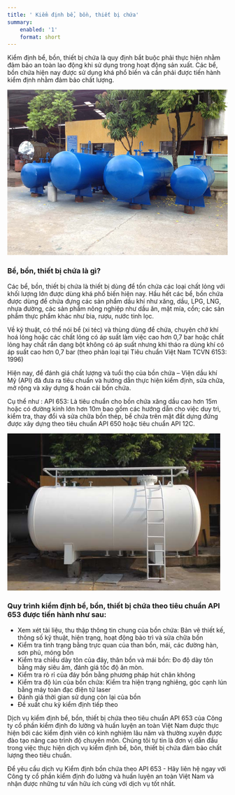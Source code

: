 ```yaml
---
title: ' Kiểm định bể, bồn, thiết bị chứa'
summary:
    enabled: '1'
    format: short
---
```


Kiểm định bể, bồn, thiết bị chứa là quy định bắt buộc phải thực hiện nhằm đảm bảo an toàn lao động khi sử dụng trong hoạt động sản xuất. Các bể, bồn chứa hiện nay được sử dụng khá phổ biến  và cần phải được tiến hành kiểm định nhằm đảm bảo chất lượng.

![kiem dinh be bon chua](kiem-dinh-be-bon-thiet-bi-chua.jpg)

### Bể, bồn, thiết bị chứa là gì?
Các bể, bồn, thiết bị chứa là thiết bị dùng để tồn chứa các loại chất lỏng với khối lượng lớn được dùng khá phổ biến hiện nay. Hầu hết các bể, bồn chứa được dùng để chứa đựng các sản phẩm dầu khí như xăng, dầu, LPG, LNG, nhựa đường, các sản phẩm nông nghiệp như dầu ăn, mật mía, cồn; các sản phẩm thực phẩm khác như bia, rượu, nước tinh lọc.

Về kỹ thuật, có thể nói bể (xi téc) và thùng dùng để chứa, chuyên chở khí hoá lỏng hoặc các chất lỏng có áp suất làm việc cao hơn 0,7 bar hoặc chất lỏng hay chất rắn dạng bột không có áp suất nhưng khi tháo ra dùng khí có áp suất cao hơn 0,7 bar (theo phân loại tại Tiêu chuẩn Việt Nam TCVN 6153: 1996)

Hiện nay, để đánh giá chất lượng và tuổi thọ của bồn chứa – Viện dầu khí Mỹ (API) đã đưa ra tiêu chuẩn và hướng dẫn thực hiện kiểm định, sửa chữa, mở rộng và xây dựng & hoán cải bồn chứa.

Cụ thể như : API 653: Là tiêu chuẩn cho bồn chứa xăng dầu cao hơn 15m hoặc có đường kính lớn hơn 10m bao gồm các hướng dẫn cho việc duy trì, kiểm tra, thay đổi và sửa chữa bồn thép, bể chứa trên mặt đất dựng đứng được xây dựng theo tiêu chuẩn API 650 hoặc tiêu chuẩn API 12C.

![kiem dinh be bon chua 1](kiem-dinh-be-bon-chua.jpg)

### Quy trình kiểm định bể, bồn, thiết bị chứa theo tiêu chuẩn API 653 được tiến hành như sau:

- Xem xét tài liệu, thu thập thông tin chung của bồn chứa: Bản vẽ thiết kế, thông số kỹ thuật, hiện trạng, hoạt động bảo trì và sửa chữa bồn
- Kiểm tra tình trạng bằng trực quan của than bồn, mái, các đường hàn, sơn phủ, móng bồn
- Kiểm tra chiều dày tôn của đáy, thân bồn và mái bồn: Đo độ dày tôn bằng máy siêu âm, đánh giá tốc độ ăn mòn.
- Kiểm tra rò rỉ của đáy bồn bằng phương pháp hút chân không
- Kiểm tra độ lún của bồn chứa: Kiểm tra hiện trạng nghiêng, góc cạnh lún bằng máy toàn đạc điện tử laser
- Đánh giá thời gian sử dụng còn lại của bồn
- Đề xuất chu kỳ kiểm định tiếp theo

Dịch vụ kiểm định bể, bồn, thiết bị chứa theo tiêu chuẩn API 653 của Công ty cổ phần kiểm định đo lường và huấn luyện an toàn Việt Nam được thực hiện bởi các kiểm định viên có kinh nghiệm lâu năm và thường xuyên được đào tạo nâng cao trình độ chuyên môn. Chúng tôi tự tin là đơn vị dẫn đầu trong việc thực hiện dịch vụ kiểm định bể, bôn, thiết bị chứa đảm bảo chất lượng theo tiêu chuẩn.

Để yêu cầu dịch vụ Kiểm định bồn chứa theo API 653 - Hãy liên hệ ngay với Công ty cổ phần kiểm định đo lường và huấn luyện an toàn Việt Nam và nhận được những tư vấn hữu ích cùng với dịch vụ tốt nhất.